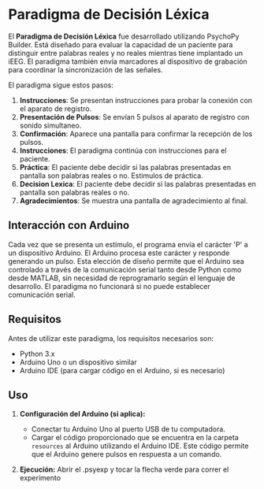 # Paradigma de Decisión Léxica

El **Paradigma de Decisión Léxica** fue desarrollado utilizando PsychoPy Builder. Está diseñado para evaluar la capacidad de un paciente para distinguir entre palabras reales y no reales mientras tiene implantado un iEEG. El paradigma también envía marcadores al dispositivo de grabación para coordinar la sincronización de las señales.


El paradigma sigue estos pasos:
1. **Instrucciones**: Se presentan instrucciones para probar la conexión con el aparato de registro.
2. **Presentación de Pulsos**: Se envían 5 pulsos al aparato de registro con sonido simultaneo.
3. **Confirmación**: Aparece una pantalla para confirmar la recepción de los pulsos.
4. **Instrucciones**: El paradigma continúa con instrucciones para el paciente.
5. **Práctica**: El paciente debe decidir si las palabras presentadas en pantalla son palabras reales o no. Estimulos de práctica.
6. **Decision Lexica**: El paciente debe decidir si las palabras presentadas en pantalla son palabras reales o no.
7. **Agradecimientos**: Se muestra una pantalla de agradecimiento al final.

## Interacción con Arduino
Cada vez que se presenta un estímulo, el programa envía el carácter 'P' a un dispositivo Arduino. El Arduino procesa este carácter y responde generando un pulso. Esta elección de diseño permite que el Arduino sea controlado a través de la comunicación serial tanto desde Python como desde MATLAB, sin necesidad de reprogramarlo según el lenguaje de desarrollo. El paradigma no funcionará si no puede establecer comunicación serial.

## Requisitos

Antes de utilizar este paradigma, los requisitos necesarios son:
- Python 3.x
- Arduino Uno o un dispositivo similar
- Arduino IDE (para cargar código en el Arduino, si es necesario)

## Uso

1. **Configuración del Arduino (si aplica):**
   - Conectar tu Arduino Uno al puerto USB de tu computadora.
   - Cargar el código proporcionado que se encuentra en la carpeta `resources` al Arduino utilizando el Arduino IDE. Este código permite que el Arduino genere pulsos en respuesta a un comando.

2. **Ejecución:**
   Abrir el .psyexp y tocar la flecha verde para correr el experimento
